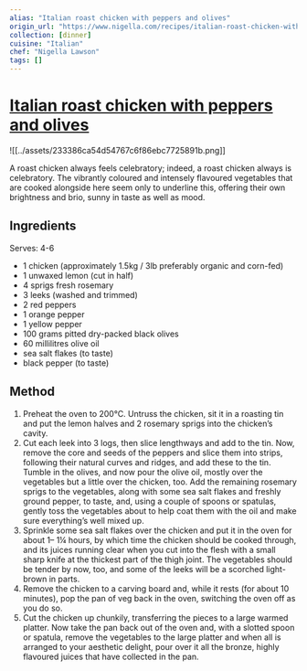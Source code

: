 ```yaml
---
alias: "Italian roast chicken with peppers and olives"
origin_url: "https://www.nigella.com/recipes/italian-roast-chicken-with-peppers-and-olives"
collection: [dinner]
cuisine: "Italian"
chef: "Nigella Lawson"
tags: []
---
```

# [Italian roast chicken with peppers and olives](https://www.nigella.com/recipes/italian-roast-chicken-with-peppers-and-olives)

![[../assets/233386ca54d54767c6f86ebc7725891b.png]]

A roast chicken always feels celebratory; indeed, a roast chicken always is celebratory. The vibrantly coloured and intensely flavoured vegetables that are cooked alongside here seem only to underline this, offering their own brightness and brio, sunny in taste as well as mood.

## Ingredients

Serves: 4-6

-   1 chicken (approximately 1.5kg / 3lb preferably organic and corn-fed)
-   1 unwaxed lemon (cut in half)
-   4 sprigs fresh rosemary
-   3 leeks (washed and trimmed)
-   2 red peppers
-   1 orange pepper
-   1 yellow pepper
-   100 grams pitted dry-packed black olives
-   60 millilitres olive oil
-   sea salt flakes (to taste)
-   black pepper (to taste)

## Method

1.  Preheat the oven to 200°C. Untruss the chicken, sit it in a roasting tin and put the lemon halves and 2 rosemary sprigs into the chicken’s cavity.
2.  Cut each leek into 3 logs, then slice lengthways and add to the tin. Now, remove the core and seeds of the peppers and slice them into strips, following their natural curves and ridges, and add these to the tin. Tumble in the olives, and now pour the olive oil, mostly over the vegetables but a little over the chicken, too. Add the remaining rosemary sprigs to the vegetables, along with some sea salt flakes and freshly ground pepper, to taste, and, using a couple of spoons or spatulas, gently toss the vegetables about to help coat them with the oil and make sure everything’s well mixed up.
3.  Sprinkle some sea salt flakes over the chicken and put it in the oven for about 1– 1¼ hours, by which time the chicken should be cooked through, and its juices running clear when you cut into the flesh with a small sharp knife at the thickest part of the thigh joint. The vegetables should be tender by now, too, and some of the leeks will be a scorched light-brown in parts.
4.  Remove the chicken to a carving board and, while it rests (for about 10 minutes), pop the pan of veg back in the oven, switching the oven off as you do so.
5.  Cut the chicken up chunkily, transferring the pieces to a large warmed platter. Now take the pan back out of the oven and, with a slotted spoon or spatula, remove the vegetables to the large platter and when all is arranged to your aesthetic delight, pour over it all the bronze, highly flavoured juices that have collected in the pan.